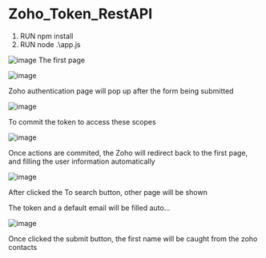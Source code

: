# Zoho_Token_RestAPI
1. RUN npm install
2. RUN node .\app.js

![image](https://user-images.githubusercontent.com/112144958/206934729-ad9a4f2a-6427-4829-be34-3424415f20cf.png)
The first page


![image](https://user-images.githubusercontent.com/112144958/206936068-69e33ce9-8af3-4222-bde4-1c6c1f6a6b70.png)

Zoho authentication page will pop up after the form being submitted


![image](https://user-images.githubusercontent.com/112144958/206936125-2c9f9950-a3a8-4cb9-8bdf-8ab654d57117.png)

To commit the token to access these scopes

![image](https://user-images.githubusercontent.com/112144958/206936197-1ef52e9e-d055-490d-afc9-2cf321595d3a.png)

Once actions are commited, the Zoho will redirect back to the first page, and filling the user information automatically


![image](https://user-images.githubusercontent.com/112144958/206936354-dec85952-f38b-4e1a-a84e-ff25278b7cc8.png)

After clicked the To search button, other page will be shown

The token and a default email will be filled auto...



![image](https://user-images.githubusercontent.com/112144958/206936370-5120d916-26fb-40a3-8fc9-89a7efcb07eb.png)

Once clicked the submit button, the first name will be caught from the zoho contacts


